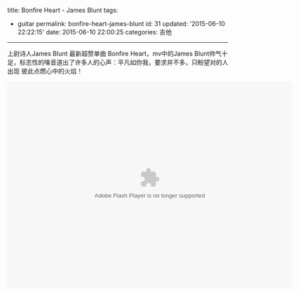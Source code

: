 title: Bonfire Heart - James Blunt
tags: 
  - guitar
permalink: bonfire-heart-james-blunt
id: 31
updated: '2015-06-10 22:22:15'
date: 2015-06-10 22:00:25
categories: 吉他
---

上尉诗人James Blunt 最新超赞单曲 Bonfire Heart，mv中的James Blunt帅气十足，标志性的嗓音道出了许多人的心声：平凡如你我，要求并不多，只盼望对的人出现 彼此点燃心中的火焰！
<!--more-->
<embed wmode="window" flashvars="vid=r0135520rjo&amp;tpid=3&amp;showend=1&amp;showcfg=1&amp;searchbar=1&amp;shownext=1&amp;list=2&amp;autoplay=1&amp;ptag=user_qzone_qq_com%7Cpage&amp;outhost=http%3A%2F%2Fv.qq.com%2Fpage%2Fr%2Fj%2Fo%2Fr0135520rjo.html&amp;refer=http%3A%2F%2Fv.qq.com%2Fu%2Fvideos%2F&amp;openbc=0&amp;title=%20Bonfire%20Heart%20-%20James%20Blunt" src="http://imgcache.qq.com/tencentvideo_v1/player/TencentPlayer.swf?max_age=86400&amp;v=20140714" quality="high" name="tenvideo_flash_player_1433944819438" id="tenvideo_flash_player_1433944819438" bgcolor="#000000" width="650px" height="472px" align="middle" allowscriptaccess="always" allowfullscreen="true" type="application/x-shockwave-flash" pluginspage="http://get.adobe.com/cn/flashplayer/">